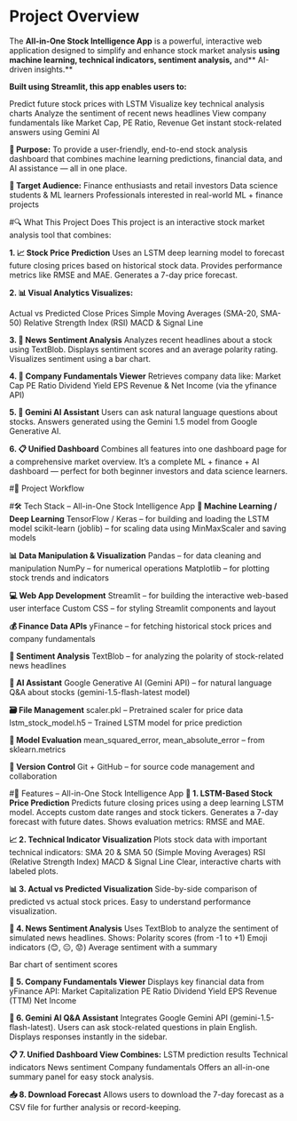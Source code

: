 # Project Overview

The **All-in-One Stock Intelligence App** is a powerful, interactive web application designed to simplify and enhance stock market analysis **using machine learning, technical indicators, sentiment analysis,** and** AI-driven insights.**

**Built using Streamlit, this app enables users to:**

Predict future stock prices with LSTM
Visualize key technical analysis charts
Analyze the sentiment of recent news headlines
View company fundamentals like Market Cap, PE Ratio, Revenue
Get instant stock-related answers using Gemini AI

**🎯 Purpose:**
To provide a user-friendly, end-to-end stock analysis dashboard that combines machine learning predictions, financial data, and AI assistance — all in one place.

**👥 Target Audience:**
Finance enthusiasts and retail investors
Data science students & ML learners
Professionals interested in real-world ML + finance projects

#🔍 What This Project Does
This project is an interactive stock market analysis tool that combines:

**1. 📈 Stock Price Prediction**
Uses an LSTM deep learning model to forecast future closing prices based on historical stock data.
Provides performance metrics like RMSE and MAE.
Generates a 7-day price forecast.

**2. 📊 Visual Analytics
Visualizes:**

Actual vs Predicted Close Prices
Simple Moving Averages (SMA-20, SMA-50)
Relative Strength Index (RSI)
MACD & Signal Line

**3. 🧠 News Sentiment Analysis**
Analyzes recent headlines about a stock using TextBlob.
Displays sentiment scores and an average polarity rating.
Visualizes sentiment using a bar chart.

**4. 🧾 Company Fundamentals Viewer**
Retrieves company data like:
Market Cap
PE Ratio
Dividend Yield
EPS
Revenue & Net Income
(via the yfinance API)

**5. 🤖 Gemini AI Assistant**
Users can ask natural language questions about stocks.
Answers generated using the Gemini 1.5 model from Google Generative AI.

**6. 📋 Unified Dashboard**
Combines all features into one dashboard page for a comprehensive market overview.
It’s a complete ML + finance + AI dashboard — perfect for both beginner investors and data science learners. 

#🔁 Project Workflow


#🛠️ Tech Stack – All-in-One Stock Intelligence App
**🧠 Machine Learning / Deep Learning**
TensorFlow / Keras – for building and loading the LSTM model
scikit-learn (joblib) – for scaling data using MinMaxScaler and saving models

**📊 Data Manipulation & Visualization**
Pandas – for data cleaning and manipulation
NumPy – for numerical operations
Matplotlib – for plotting stock trends and indicators

**💻 Web App Development**
Streamlit – for building the interactive web-based user interface
Custom CSS – for styling Streamlit components and layout

**💰 Finance Data APIs**
yFinance – for fetching historical stock prices and company fundamentals

**🧠 Sentiment Analysis**
TextBlob – for analyzing the polarity of stock-related news headlines

**🤖 AI Assistant**
Google Generative AI (Gemini API) – for natural language Q&A about stocks
(gemini-1.5-flash-latest model)

**🗃️ File Management**
scaler.pkl – Pretrained scaler for price data
lstm_stock_model.h5 – Trained LSTM model for price prediction

**🧪 Model Evaluation**
mean_squared_error, mean_absolute_error – from sklearn.metrics

**🔧 Version Control**
Git + GitHub – for source code management and collaboration


#🌟 Features – All-in-One Stock Intelligence App
**🔮 1. LSTM-Based Stock Price Prediction**
Predicts future closing prices using a deep learning LSTM model.
Accepts custom date ranges and stock tickers.
Generates a 7-day forecast with future dates.
Shows evaluation metrics: RMSE and MAE.

**📈 2. Technical Indicator Visualization**
Plots stock data with important technical indicators:
SMA 20 & SMA 50 (Simple Moving Averages)
RSI (Relative Strength Index)
MACD & Signal Line
Clear, interactive charts with labeled plots.

**📊 3. Actual vs Predicted Visualization**
Side-by-side comparison of predicted vs actual stock prices.
Easy to understand performance visualization.

**🧠 4. News Sentiment Analysis**
Uses TextBlob to analyze the sentiment of simulated news headlines.
Shows:
Polarity scores (from -1 to +1)
Emoji indicators (😊, 😐, 😟)
Average sentiment with a summary

Bar chart of sentiment scores

**🧾 5. Company Fundamentals Viewer**
Displays key financial data from yFinance API:
Market Capitalization
PE Ratio
Dividend Yield
EPS
Revenue (TTM)
Net Income

**🤖 6. Gemini AI Q&A Assistant**
Integrates Google Gemini API (gemini-1.5-flash-latest).
Users can ask stock-related questions in plain English.
Displays responses instantly in the sidebar.

**📋 7. Unified Dashboard View
Combines:**
LSTM prediction results
Technical indicators
News sentiment
Company fundamentals
Offers an all-in-one summary panel for easy stock analysis.

**📥 8. Download Forecast**
Allows users to download the 7-day forecast as a CSV file for further analysis or record-keeping.




